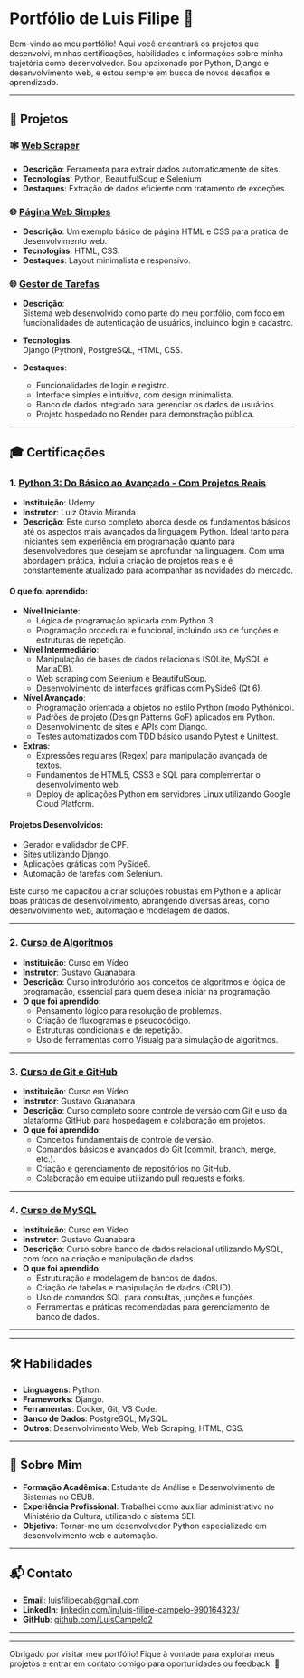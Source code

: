 # Portfólio de Luis Filipe 🌟

Bem-vindo ao meu portfólio! Aqui você encontrará os projetos que desenvolvi, minhas certificações, habilidades e informações sobre minha trajetória como desenvolvedor. Sou apaixonado por Python, Django e desenvolvimento web, e estou sempre em busca de novos desafios e aprendizado.

---

## 📁 Projetos



### 🕸️ [Web Scraper](Projetos/WebScraping)
- **Descrição**: Ferramenta para extrair dados automaticamente de sites.
- **Tecnologias**: Python, BeautifulSoup e Selenium
- **Destaques**: Extração de dados eficiente com tratamento de exceções.

### 🌐 [Página Web Simples](https://luiscampelo2.github.io/PaginaWebApresentao/)
- **Descrição**: Um exemplo básico de página HTML e CSS para prática de desenvolvimento web.
- **Tecnologias**: HTML, CSS.
- **Destaques**: Layout minimalista e responsivo.

### 🌐 [Gestor de Tarefas](https://gestordetarefas.onrender.com)

- **Descrição**:  
  Sistema web desenvolvido como parte do meu portfólio, com foco em funcionalidades de autenticação de usuários, incluindo login e cadastro.  

- **Tecnologias**:  
  Django (Python), PostgreSQL, HTML, CSS.

- **Destaques**:  
  - Funcionalidades de login e registro.  
  - Interface simples e intuitiva, com design minimalista.  
  - Banco de dados integrado para gerenciar os dados de usuários.  
  - Projeto hospedado no Render para demonstração pública.  


---

## 🎓 Certificações

### 1. [Python 3: Do Básico ao Avançado - Com Projetos Reais](Certificados/Certificado_Python_Udemy.pdf)
- **Instituição**: Udemy  
- **Instrutor**: Luiz Otávio Miranda  
- **Descrição**: Este curso completo aborda desde os fundamentos básicos até os aspectos mais avançados da linguagem Python. Ideal tanto para iniciantes sem experiência em programação quanto para desenvolvedores que desejam se aprofundar na linguagem. Com uma abordagem prática, inclui a criação de projetos reais e é constantemente atualizado para acompanhar as novidades do mercado.  

#### O que foi aprendido:
- **Nível Iniciante**:
  - Lógica de programação aplicada com Python 3.
  - Programação procedural e funcional, incluindo uso de funções e estruturas de repetição.
- **Nível Intermediário**:
  - Manipulação de bases de dados relacionais (SQLite, MySQL e MariaDB).
  - Web scraping com Selenium e BeautifulSoup.
  - Desenvolvimento de interfaces gráficas com PySide6 (Qt 6).
- **Nível Avançado**:
  - Programação orientada a objetos no estilo Python (modo Pythônico).
  - Padrões de projeto (Design Patterns GoF) aplicados em Python.
  - Desenvolvimento de sites e APIs com Django.
  - Testes automatizados com TDD básico usando Pytest e Unittest.
- **Extras**:
  - Expressões regulares (Regex) para manipulação avançada de textos.
  - Fundamentos de HTML5, CSS3 e SQL para complementar o desenvolvimento web.
  - Deploy de aplicações Python em servidores Linux utilizando Google Cloud Platform.

#### Projetos Desenvolvidos:
- Gerador e validador de CPF.
- Sites utilizando Django.
- Aplicações gráficas com PySide6.
- Automação de tarefas com Selenium.

Este curso me capacitou a criar soluções robustas em Python e a aplicar boas práticas de desenvolvimento, abrangendo diversas áreas, como desenvolvimento web, automação e modelagem de dados.


---

### 2. [Curso de Algoritmos](Certificados/CertificadoAlgoritmo.pdf)
- **Instituição**: Curso em Vídeo  
- **Instrutor**: Gustavo Guanabara  
- **Descrição**: Curso introdutório aos conceitos de algoritmos e lógica de programação, essencial para quem deseja iniciar na programação.  
- **O que foi aprendido**:
  - Pensamento lógico para resolução de problemas.
  - Criação de fluxogramas e pseudocódigo.
  - Estruturas condicionais e de repetição.
  - Uso de ferramentas como Visualg para simulação de algoritmos.

---

### 3. [Curso de Git e GitHub](Certificados/CertificadoGit.pdf)
- **Instituição**: Curso em Vídeo  
- **Instrutor**: Gustavo Guanabara  
- **Descrição**: Curso completo sobre controle de versão com Git e uso da plataforma GitHub para hospedagem e colaboração em projetos.  
- **O que foi aprendido**:
  - Conceitos fundamentais de controle de versão.
  - Comandos básicos e avançados do Git (commit, branch, merge, etc.).
  - Criação e gerenciamento de repositórios no GitHub.
  - Colaboração em equipe utilizando pull requests e forks.

---

### 4. [Curso de MySQL](Certificados/CertificadoMySQL.pdf)
- **Instituição**: Curso em Vídeo  
- **Instrutor**: Gustavo Guanabara  
- **Descrição**: Curso sobre banco de dados relacional utilizando MySQL, com foco na criação e manipulação de dados.  
- **O que foi aprendido**:
  - Estruturação e modelagem de bancos de dados.
  - Criação de tabelas e manipulação de dados (CRUD).
  - Uso de comandos SQL para consultas, junções e funções.
  - Ferramentas e práticas recomendadas para gerenciamento de banco de dados.

---



---

## 🛠️ Habilidades
- **Linguagens**: Python.
- **Frameworks**: Django.
- **Ferramentas**: Docker, Git, VS Code.
- **Banco de Dados**: PostgreSQL, MySQL.
- **Outros**: Desenvolvimento Web, Web Scraping, HTML, CSS.

---

## 🎯 Sobre Mim
- **Formação Acadêmica**: Estudante de Análise e Desenvolvimento de Sistemas no CEUB.
- **Experiência Profissional**: Trabalhei como auxiliar administrativo no Ministério da Cultura, utilizando o sistema SEI.
- **Objetivo**: Tornar-me um desenvolvedor Python especializado em desenvolvimento web e automação.

---

## 📬 Contato
- **Email**: luisfilipecab@gmail.com
- **LinkedIn**: [linkedin.com/in/luis-filipe-campelo-990164323/](https://www.linkedin.com/in/luis-filipe-campelo-990164323/)
- **GitHub**: [github.com/LuisCampelo2](https://github.com/LuisCampelo2)

---



---

Obrigado por visitar meu portfólio! Fique à vontade para explorar meus projetos e entrar em contato comigo para oportunidades ou feedback. 🚀



